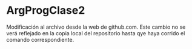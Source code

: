 # ArgProgClase2

Modificación al archivo desde la web de github.com. Este cambio no se verá reflejado en la copia local del repositorio hasta qye haya corrido el comando correspondiente.
